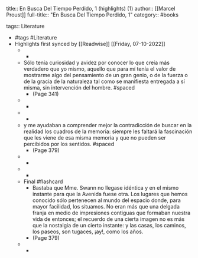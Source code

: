 title:: En Busca Del Tiempo Perdido, 1 (highlights) (1)
author:: [[Marcel Proust]]
full-title:: "En Busca Del Tiempo Perdido, 1"
category:: #books

tags:: Literature

- #tags #Literature
- Highlights first synced by [[Readwise]] [[Friday, 07-10-2022]]
	- -
	- Sólo tenía curiosidad y avidez por conocer lo que creía más verdadero que yo mismo, aquello que para mí tenía el valor de mostrarme algo del pensamiento de un gran genio, o de la fuerza o de la gracia de la naturaleza tal como se manifiesta entregada a sí misma, sin intervención del hombre. #spaced
		- (Page 341)
	- -
	- -
	- y me ayudaban a comprender mejor la contradicción de buscar en la realidad los cuadros de la memoria: siempre les faltará la fascinación que les viene de esa misma memoria y que no pueden ser percibidos por los sentidos. #spaced
		- (Page 379)
	- -
	- -
	- Final #flashcard
		- Bastaba que Mme. Swann no llegase idéntica y en el mismo instante para que la Avenida fuese otra. Los lugares que hemos conocido sólo pertenecen al mundo del espacio donde, para mayor facilidad, los situamos. No eran más que una delgada franja en medio de impresiones contiguas que formaban nuestra
		  vida de entonces; el recuerdo de una cierta imagen no es más que la nostalgia de un cierto instante: y las casas, los caminos, los paseos, son tugaces, ¡ay!, como los años.
		- (Page 379)
	- -